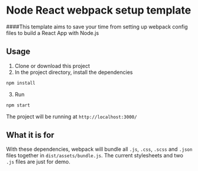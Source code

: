 # Node React webpack setup template
####This template aims to save your time from setting up webpack config files to build a React App with Node.js
## Usage
1. Clone or download this project
2. In the project directory, install the dependencies
```bash
npm install
```
3. Run
```bash
npm start
```
The project will be running at `http://localhost:3000/`
## What it is for
With these dependencies, webpack will bundle all `.js`, `.css`, `.scss` and `.json` files together in `dist/assets/bundle.js`. 
The current stylesheets and two `.js` files are just for demo.